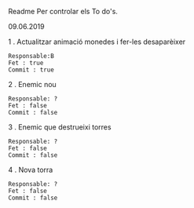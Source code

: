 Readme Per controlar els To do's.




09.06.2019


1 . Actualitzar animació monedes i fer-les desaparèixer

    
    Responsable:B
    Fet : true
    Commit : true
    

2 . Enemic nou 


    Responsable: ?
    Fet : false
    Commit : false
    
    
3 . Enemic que destrueixi torres

    Responsable: ?
    Fet : false
    Commit : false


4 . Nova torra 

    Responsable: ?
    Fet : false 
    Commit : false